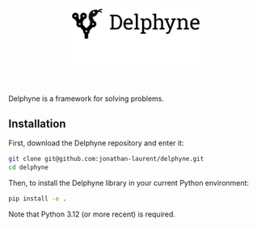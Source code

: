 <!-- We do not show the page title -->
<style> .md-content .md-typeset h1 { display: none; } </style>
<p align="center">
  <img src="assets/logos/black/banner.png#only-light" alt="Delphyne Logo" width="50%"/>
  <img src="assets/logos/white/banner.png#only-dark" alt="Delphyne Logo" width="50%"/>
</p>

<br/>

Delphyne is a framework for solving problems.

## Installation

First, download the Delphyne repository and enter it:

```sh
git clone git@github.com:jonathan-laurent/delphyne.git
cd delphyne
```

Then, to install the Delphyne library in your current Python environment:

```sh
pip install -e .
```

Note that Python 3.12 (or more recent) is required.